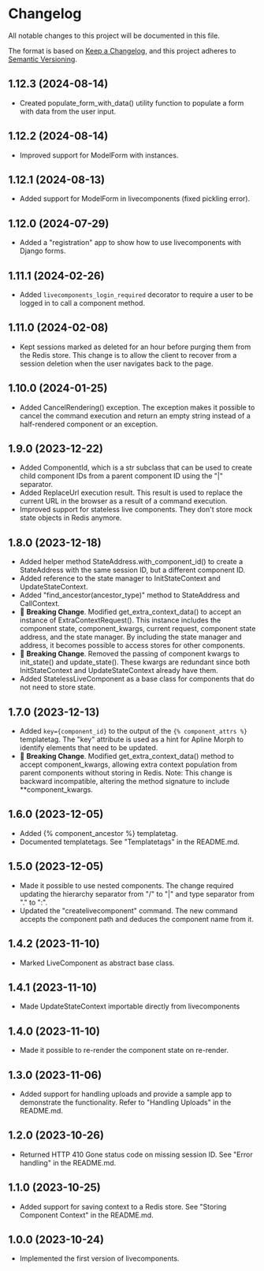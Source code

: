 # Changelog

All notable changes to this project will be documented in this file.

The format is based on [Keep a Changelog](https://keepachangelog.com/en/1.0.0/),
and this project adheres to [Semantic Versioning](https://semver.org/spec/v2.0.0.html).

## 1.12.3 (2024-08-14)

- Created populate_form_with_data() utility function to populate a form with data from the user input.

## 1.12.2 (2024-08-14)

- Improved support for ModelForm with instances.

## 1.12.1 (2024-08-13)

- Added support for ModelForm in livecomponents (fixed pickling error).

## 1.12.0 (2024-07-29)

- Added a "registration" app to show how to use livecomponents with Django forms.

## 1.11.1 (2024-02-26)

- Added `livecomponents_login_required` decorator to require a user to be logged in to call a component method.

## 1.11.0 (2024-02-08)

- Kept sessions marked as deleted for an hour before purging them from the Redis store. This change is to allow the client to recover from a session deletion when the user navigates back to the page.

## 1.10.0 (2024-01-25)

- Added CancelRendering() exception. The exception makes it possible to cancel the command execution and return an empty string instead of a half-rendered component or an exception.

## 1.9.0 (2023-12-22)

- Added ComponentId, which is a str subclass that can be used to create child component IDs from a parent component ID using the "|" separator.
- Added ReplaceUrl execution result. This result is used to replace the current URL in the browser as a result of a command execution.
- Improved support for stateless live components. They don't store mock state objects in Redis anymore.

## 1.8.0 (2023-12-18)

- Added helper method StateAddress.with_component_id() to create a StateAddress with the same session ID, but a different component ID.
- Added reference to the state manager to InitStateContext and UpdateStateContext.
- Added "find_ancestor(ancestor_type)" method to StateAddress and CallContext.
- 🚨 **Breaking Change**. Modified get_extra_context_data() to accept an instance of ExtraContextRequest(). This instance includes the component state, component_kwargs, current request, component state address, and the state manager. By including the state manager and address, it becomes possible to access stores for other components.
- 🚨 **Breaking Change**. Removed the passing of component kwargs to init_state() and update_state(). These kwargs are redundant since both InitStateContext and UpdateStateContext already have them.
- Added StatelessLiveComponent as a base class for components that do not need to store state.


## 1.7.0 (2023-12-13)

- Added `key={component_id}` to the output of the `{% component_attrs %}` templatetag. The "key" attribute is used as a hint for Apline Morph to identify
elements that need to be updated.
- 🚨 **Breaking Change**. Modified get_extra_context_data() method to accept component_kwargs, allowing extra context population from parent components without storing in Redis. Note: This change is backward incompatible, altering the method signature to include **component_kwargs.

## 1.6.0 (2023-12-05)

- Added {% component_ancestor %} templatetag.
- Documented templatetags. See "Templatetags" in the README.md.

## 1.5.0 (2023-12-05)

- Made it possible to use nested components. The change required updating the hierarchy separator from "/" to "|" and type separator from "." to ":".
- Updated the "createlivecomponent" command. The new command accepts the component path and deduces the component name from it.

## 1.4.2 (2023-11-10)

- Marked LiveComponent as abstract base class.

## 1.4.1 (2023-11-10)

- Made UpdateStateContext importable directly from livecomponents

## 1.4.0 (2023-11-10)

- Made it possible to re-render the component state on re-render.

## 1.3.0 (2023-11-06)

- Added support for handling uploads and provide a sample app to demonstrate the functionality. Refer to "Handling Uploads" in the README.md.

## 1.2.0 (2023-10-26)

- Returned HTTP 410 Gone status code on missing session ID. See "Error handling" in the README.md.

## 1.1.0 (2023-10-25)

- Added support for saving context to a Redis store. See "Storing Component Context" in the README.md.

## 1.0.0 (2023-10-24)

- Implemented the first version of livecomponents.
